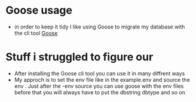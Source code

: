 # Goose usage
- in order to keep it tidy I like using Goose to migrate my database with the cli tool [Goose](https://github.com/pressly/goose)

# Stuff i struggled to figure our 
- After installing the Goose cli tool you can use it in many diffrent ways
- My approch is to set the env file like in the example.env and source the env .
Just after the -env source you can use goose with the env files before that you will always 
have to put the dbstring dbtype and so on
